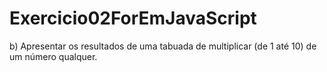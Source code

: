 # Exercicio02ForEmJavaScript
b)   Apresentar os resultados de uma tabuada de multiplicar (de 1 até 10) de um número qualquer. 
